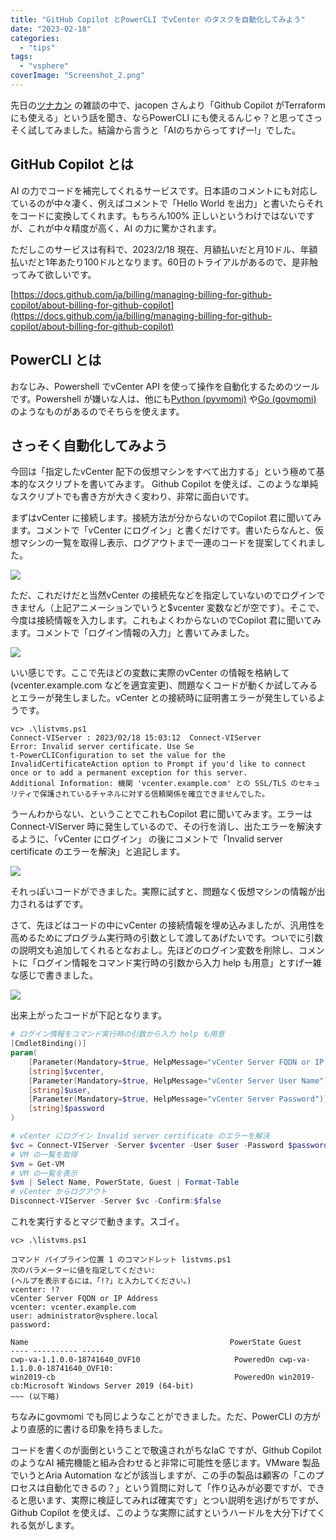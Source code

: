 ```yaml
---
title: "GitHub Copilot とPowerCLI でvCenter のタスクを自動化してみよう"
date: "2023-02-18"
categories: 
  - "tips"
tags: 
  - "vsphere"
coverImage: "Screenshot_2.png"
---
```


先日の[ツナカン](https://tuna-jp.connpass.com/event/273593/) の雑談の中で、jacopen さんより「Github Copilot がTerraform にも使える」という話を聞き、ならPowerCLI にも使えるんじゃ？と思ってさっそく試してみました。結論から言うと「AIのちからってすげー!」でした。

## GitHub Copilot とは

AI の力でコードを補完してくれるサービスです。日本語のコメントにも対応しているのが中々凄く、例えばコメントで「Hello World を出力」と書いたらそれをコードに変換してくれます。もちろん100% 正しいというわけではないですが、これが中々精度が高く、AI の力に驚かされます。

ただしこのサービスは有料で、2023/2/18 現在、月額払いだと月10ドル、年額払いだと1年あたり100ドルとなります。60日のトライアルがあるので、是非触ってみて欲しいです。

[https://docs.github.com/ja/billing/managing-billing-for-github-copilot/about-billing-for-github-copilot](https://docs.github.com/ja/billing/managing-billing-for-github-copilot/about-billing-for-github-copilot)

## PowerCLI とは

おなじみ、Powershell でvCenter API を使って操作を自動化するためのツールです。Powershell が嫌いな人は、他にも[Python (pyvmomi)](https://github.com/vmware/pyvmomi) や[Go (govmomi)](https://github.com/vmware/govmomi) のようなものがあるのでそちらを使えます。

## さっそく自動化してみよう

今回は「指定したvCenter 配下の仮想マシンをすべて出力する」という極めて基本的なスクリプトを書いてみます。 Github Copilot を使えば、このような単純なスクリプトでも書き方が大きく変わり、非常に面白いです。

まずはvCenter に接続します。接続方法が分からないのでCopilot 君に聞いてみます。コメントで「vCenter にログイン」と書くだけです。書いたらなんと、仮想マシンの一覧を取得し表示、ログアウトまで一連のコードを提案してくれました。

![](images/1-1.gif)

ただ、これだけだと当然vCenter の接続先などを指定していないのでログインできません（上記アニメーションでいうと$vcenter 変数などが空です）。そこで、今度は接続情報を入力します。これもよくわからないのでCopilot 君に聞いてみます。コメントで「ログイン情報の入力」と書いてみました。

![](images/2.gif)

いい感じです。ここで先ほどの変数に実際のvCenter の情報を格納して(vcenter.example.com などを適宜変更)、問題なくコードが動くか試してみるとエラーが発生しました。vCenter との接続時に証明書エラーが発生しているようです。

```raw
vc> .\listvms.ps1
Connect-VIServer : 2023/02/18 15:03:12  Connect-VIServer                Error: Invalid server certificate. Use Se
t-PowerCLIConfiguration to set the value for the InvalidCertificateAction option to Prompt if you'd like to connect once or to add a permanent exception for this server.
Additional Information: 機関 'vcenter.example.com' との SSL/TLS のセキュリティで保護されているチャネルに対する信頼関係を確立できませんでした。
```

うーんわからない、ということでこれもCopilot 君に聞いてみます。エラーはConnect-VIServer 時に発生しているので、その行を消し、出たエラーを解決するように、「vCenter にログイン」 の後にコメントで「Invalid server certificate のエラーを解決」と追記します。

![](images/3.gif)

それっぽいコードができました。実際に試すと、問題なく仮想マシンの情報が出力されるはずです。

さて、先ほどはコードの中にvCenter の接続情報を埋め込みましたが、汎用性を高めるためにプログラム実行時の引数として渡してあげたいです。ついでに引数の説明文も追加してくれるとなおよし。先ほどのログイン変数を削除し、コメントに「ログイン情報をコマンド実行時の引数から入力 help も用意」とすげー雑な感じで書きました。

![](images/4.gif)

出来上がったコードが下記となります。

```powershell
# ログイン情報をコマンド実行時の引数から入力 help も用意
[CmdletBinding()]
param(
    [Parameter(Mandatory=$true, HelpMessage="vCenter Server FQDN or IP Address")]
    [string]$vcenter,
    [Parameter(Mandatory=$true, HelpMessage="vCenter Server User Name")]
    [string]$user,
    [Parameter(Mandatory=$true, HelpMessage="vCenter Server Password")]
    [string]$password
)

# vCenter にログイン Invalid server certificate のエラーを解決
$vc = Connect-VIServer -Server $vcenter -User $user -Password $password -Force -WarningAction SilentlyContinue
# VM の一覧を取得
$vm = Get-VM
# VM の一覧を表示
$vm | Select Name, PowerState, Guest | Format-Table
# vCenter からログアウト
Disconnect-VIServer -Server $vc -Confirm:$false
```

これを実行するとマジで動きます。スゴイ。

```raw
vc> .\listvms.ps1

コマンド パイプライン位置 1 のコマンドレット listvms.ps1
次のパラメーターに値を指定してください:
(ヘルプを表示するには、「!?」と入力してください。)
vcenter: !?
vCenter Server FQDN or IP Address
vcenter: vcenter.example.com
user: administrator@vsphere.local
password: 

Name                                             PowerState Guest
---- ---------- -----
cwp-va-1.1.0.0-18741640_OVF10                     PoweredOn cwp-va-1.1.0.0-18741640_OVF10:
win2019-cb                                        PoweredOn win2019-cb:Microsoft Windows Server 2019 (64-bit)
~~~ (以下略)

```

ちなみにgovmomi でも同じようなことができました。ただ、PowerCLI の方がより直感的に書ける印象を持ちました。

コードを書くのが面倒ということで敬遠されがちなIaC ですが、Github Copilot のようなAI 補完機能と組み合わせると非常に可能性を感じます。VMware 製品でいうとAria Automation などが該当しますが、この手の製品は顧客の「このプロセスは自動化できるの？」という質問に対して「作り込みが必要ですが、できると思います、実際に検証してみれば確実です」とつい説明を逃げがちですが、Github Copilot を使えば、このような実際に試すというハードルを大分下げてくれる気がします。
